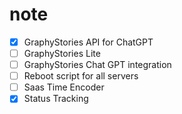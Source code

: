 # note
- [x] GraphyStories API for ChatGPT
- [ ] GraphyStories Lite
- [ ] GraphyStories Chat GPT integration
- [ ] Reboot script for all servers
- [ ] Saas Time Encoder
- [x] Status Tracking 
